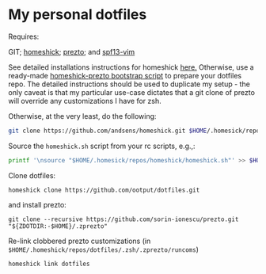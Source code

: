 My personal dotfiles
====================

Requires:

GIT; [homeshick](https://github.com/andsens/homeshick); [prezto](https://github.com/sorin-ionescu/prezto); and [spf13-vim](https://github.com/spf13/spf13-vim)

See detailed installations instructions for homeshick [here.](https://github.com/andsens/homeshick/wiki/Installation)
Otherwise, use a ready-made [homeshick-prezto bootstrap script](https://github.com/mrmachine/homeshick-prezto) to prepare your dotfiles repo. The detailed instructions should be used to duplicate my setup - the only caveat is that my particular use-case dictates that a git clone of prezto will override any customizations I have for zsh.

Otherwise, at the very least, do the following:
```sh
git clone https://github.com/andsens/homeshick.git $HOME/.homesick/repos/homeshick
```
Source the `homeshick.sh` script from your rc scripts, e.g.,:
```sh
printf '\nsource "$HOME/.homesick/repos/homeshick/homeshick.sh"' >> $HOME/.bashrc
```

Clone dotfiles:
```
homeshick clone https://github.com/ootput/dotfiles.git
```

and install prezto:

```
git clone --recursive https://github.com/sorin-ionescu/prezto.git "${ZDOTDIR:-$HOME}/.zprezto"
```

Re-link clobbered prezto customizations (in `$HOME/.homeshick/repos/dotfiles/.zsh/.zprezto/runcoms`)
```
homeshick link dotfiles
```
